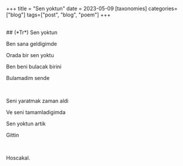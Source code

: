 +++
title = "Sen yoktun"
date = 2023-05-09
[taxonomies]
categories=["blog"]
tags=["post", "blog", "poem"]
+++

<br>
## (*Tr*) Sen yoktun

Ben sana geldigimde

Orada bir sen yoktu

Ben beni bulacak birini

Bulamadim sende

<br>

Seni yaratmak zaman aldi

Ve seni tamamladigimda

Sen yoktun artik

Gittin

<br>


Hoscakal.
